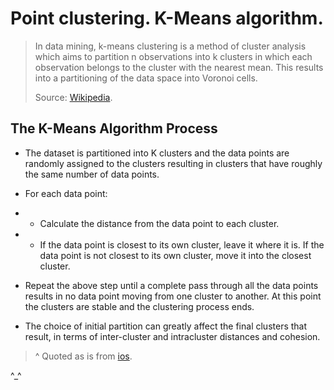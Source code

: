 Point clustering. K-Means algorithm.
==============================

> In data mining, k-means clustering is a method of cluster analysis which aims
> to partition n observations into k clusters in which each observation belongs 
> to the cluster with the nearest mean. This results into a partitioning of the 
> data space into Voronoi cells.
>
> Source: [Wikipedia](http://en.wikipedia.org/wiki/K-means_clustering).

## The K-Means Algorithm Process

* The dataset is partitioned into K clusters and the data points are randomly 
  assigned to the clusters resulting in clusters that have roughly the same 
  number of data points.

* For each data point:
* * Calculate the distance from the data point to each cluster.
* * If the data point is closest to its own cluster, leave it where it is. 
    If the data point is not closest to its own cluster, move it into the closest
    cluster.

* Repeat the above step until a complete pass through all the data points 
  results in no data point moving from one cluster to another. 
  At this point the clusters are stable and the clustering process ends.

* The choice of initial partition can greatly affect the final clusters that 
  result, in terms of inter-cluster and intracluster distances and cohesion.

> ^ Quoted as is from [ios](http://www.improvedoutcomes.com/docs/WebSiteDocs/Clustering/K-Means_Clustering_Overview.htm).

^_^
